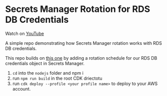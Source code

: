 # Secrets Manager Rotation for RDS DB Credentials

Watch on [YouTube](https://www.youtube.com/watch?v=2o7eAcpXa4g)

A simple repo demonstrating how Secrets Manager rotation works with RDS DB credentials.

This repo builds on [this one](https://github.com/Cloudmancermedia/cdk-rds-iam) by adding a rotation schedule for our RDS DB credentials object in Secrets Manager.

1. `cd` into the `nodejs` folder and npm i
2. run `npm run build` in the root CDK driectotu
3. run `cdk deploy --profile <your profile name>` to deploy to your AWS account.
